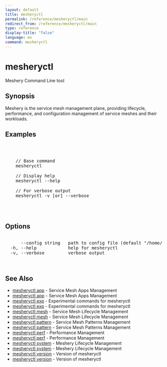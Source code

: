 ```yaml
---
layout: default
title: mesheryctl
permalink: /reference/mesheryctl/main
redirect_from: /reference/mesheryctl/main
type: reference
display-title: "false"
language: en
command: mesheryctl
---
```


# mesheryctl

Meshery Command Line tool

## Synopsis

Meshery is the service mesh management plane, providing lifecycle, performance, and configuration management of service meshes and their workloads.

## Examples

<pre class='codeblock-pre'>
<div class='codeblock'>


	// Base command
	mesheryctl

	// Display help
	mesheryctl --help

	// For verbose output
	mesheryctl -v [or] --verbose
	

</div>
</pre> 

## Options

<pre class='codeblock-pre'>
<div class='codeblock'>
      --config string   path to config file (default "/home/admin-pc/.meshery/config.yaml")
  -h, --help            help for mesheryctl
  -v, --verbose         verbose output

</div>
</pre>

## See Also

* [mesheryctl app](app/)	 - Service Mesh Apps Management
* [mesheryctl app](app/)	 - Service Mesh Apps Management
* [mesheryctl exp](exp/)	 - Experimental commands for mesheryctl
* [mesheryctl exp](exp/)	 - Experimental commands for mesheryctl
* [mesheryctl mesh](mesh/)	 - Service Mesh Lifecycle Management
* [mesheryctl mesh](mesh/)	 - Service Mesh Lifecycle Management
* [mesheryctl pattern](pattern/)	 - Service Mesh Patterns Management
* [mesheryctl pattern](pattern/)	 - Service Mesh Patterns Management
* [mesheryctl perf](perf/)	 - Performance Management
* [mesheryctl perf](perf/)	 - Performance Management
* [mesheryctl system](system/)	 - Meshery Lifecycle Management
* [mesheryctl system](system/)	 - Meshery Lifecycle Management
* [mesheryctl version](version/)	 - Version of mesheryctl
* [mesheryctl version](version/)	 - Version of mesheryctl

